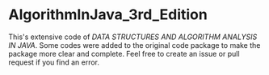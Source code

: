 # AlgorithmInJava_3rd_Edition

This's extensive code of *DATA STRUCTURES AND ALGORITHM ANALYSIS IN JAVA*.
Some codes were added to the original code package to make the package more clear and complete.
Feel free to create an issue or pull request if you find an error.
